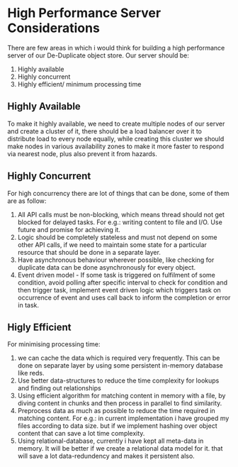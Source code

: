 # High Performance Server Considerations

There are few areas in which i would think for building a high performance server of our De-Duplicate object store. Our server should be:

1. Highly available
2. Highly concurrent
3. Highly efficient/ minimum processing time

## Highly Available
To make it highly available, we need to create multiple nodes of our server and create a cluster of it, there should be a load balancer over it to distribute load to every node equally, while creating this cluster we should make nodes in various availability zones to make it more faster to respond via nearest node, plus also prevent it from hazards.

## Highly Concurrent
For high concurrency there are lot of things that can be done, some of them are as follow:

1. All API calls must be non-blocking, which means thread should not get blocked for delayed tasks. For e.g.: writing content to file and I/O. Use future and promise for achieving it.
2. Logic should be completely stateless and must not depend on some other API calls, if we need to maintain some state for a particular resource that should be done in a separate layer.
3. Have asynchronous behaviour wherever possible, like checking for duplicate data can be done asynchronously for every object.
4. Event driven model - If some task is triggered on fulfilment of some condition, avoid polling after specific interval to check for condition and then trigger task, implement event driven logic which triggers task on occurrence of event and uses call back to inform the completion or error in task.

## Higly Efficient
For minimising processing time: 

1. we can cache the data which is required very frequently. This can be done on separate layer by using some persistent in-memory database like reds.
2. Use better data-structures to reduce the time complexity for lookups and finding out relationships
3. Using efficient algorithm for matching content in memory with a file, by diving content in chunks and then process in parallel to find similarity.
4. Preprocess data as much as possible to reduce the time required in matching content. For e.g.: in current implementation i have grouped my files according to data size. but if we implement hashing over object content that can save a lot time complexity. 
5. Using relational-database, currently i have kept all meta-data in memory. It will be better if we create a relational data model for it. that will save a lot data-redundency and makes it persistent also.
